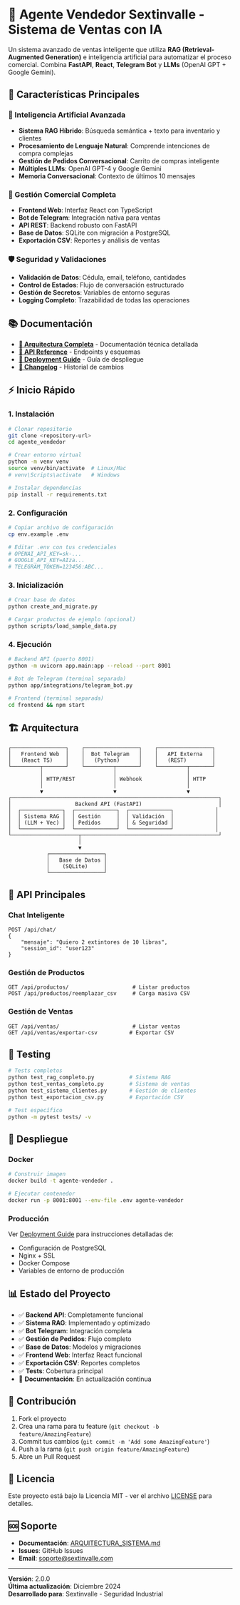 # 🤖 Agente Vendedor Sextinvalle - Sistema de Ventas con IA

Un sistema avanzado de ventas inteligente que utiliza **RAG (Retrieval-Augmented Generation)** e inteligencia artificial para automatizar el proceso comercial. Combina **FastAPI**, **React**, **Telegram Bot** y **LLMs** (OpenAI GPT + Google Gemini).

## 🚀 Características Principales

### 🧠 Inteligencia Artificial Avanzada
- **Sistema RAG Híbrido**: Búsqueda semántica + texto para inventario y clientes
- **Procesamiento de Lenguaje Natural**: Comprende intenciones de compra complejas
- **Gestión de Pedidos Conversacional**: Carrito de compras inteligente
- **Múltiples LLMs**: OpenAI GPT-4 y Google Gemini
- **Memoria Conversacional**: Contexto de últimos 10 mensajes

### 💼 Gestión Comercial Completa
- **Frontend Web**: Interfaz React con TypeScript
- **Bot de Telegram**: Integración nativa para ventas
- **API REST**: Backend robusto con FastAPI
- **Base de Datos**: SQLite con migración a PostgreSQL
- **Exportación CSV**: Reportes y análisis de ventas

### 🛡️ Seguridad y Validaciones
- **Validación de Datos**: Cédula, email, teléfono, cantidades
- **Control de Estados**: Flujo de conversación estructurado
- **Gestión de Secretos**: Variables de entorno seguras
- **Logging Completo**: Trazabilidad de todas las operaciones

## 📚 Documentación

- **[📖 Arquitectura Completa](ARQUITECTURA_SISTEMA.md)** - Documentación técnica detallada
- **[🔌 API Reference](API_REFERENCE.md)** - Endpoints y esquemas
- **[🚀 Deployment Guide](DEPLOYMENT_GUIDE.md)** - Guía de despliegue
- **[📝 Changelog](CHANGELOG.md)** - Historial de cambios

## ⚡ Inicio Rápido

### 1. Instalación
```bash
# Clonar repositorio
git clone <repository-url>
cd agente_vendedor

# Crear entorno virtual
python -m venv venv
source venv/bin/activate  # Linux/Mac
# venv\Scripts\activate   # Windows

# Instalar dependencias
pip install -r requirements.txt
```

### 2. Configuración
```bash
# Copiar archivo de configuración
cp env.example .env

# Editar .env con tus credenciales
# OPENAI_API_KEY=sk-...
# GOOGLE_API_KEY=AIza...
# TELEGRAM_TOKEN=123456:ABC...
```

### 3. Inicialización
```bash
# Crear base de datos
python create_and_migrate.py

# Cargar productos de ejemplo (opcional)
python scripts/load_sample_data.py
```

### 4. Ejecución
```bash
# Backend API (puerto 8001)
python -m uvicorn app.main:app --reload --port 8001

# Bot de Telegram (terminal separada)
python app/integrations/telegram_bot.py

# Frontend (terminal separada)
cd frontend && npm start
```

## 🏗️ Arquitectura

```
┌─────────────────┐    ┌─────────────────┐    ┌─────────────────┐
│   Frontend Web  │    │  Bot Telegram   │    │   API Externa   │
│   (React TS)    │    │   (Python)      │    │   (REST)        │
└─────────┬───────┘    └─────────┬───────┘    └─────────┬───────┘
          │                      │                      │
          │ HTTP/REST            │ Webhook              │ HTTP
          │                      │                      │
          ▼                      ▼                      ▼
┌─────────────────────────────────────────────────────────────────┐
│                    Backend API (FastAPI)                        │
│  ┌─────────────┐  ┌─────────────┐  ┌─────────────┐             │
│  │ Sistema RAG │  │ Gestión     │  │ Validación  │             │
│  │ (LLM + Vec) │  │ Pedidos     │  │ & Seguridad │             │
│  └─────────────┘  └─────────────┘  └─────────────┘             │
└─────────────────────┬───────────────────────────────────────────┘
                      │
                      ▼
            ┌─────────────────┐
            │   Base de Datos │
            │    (SQLite)     │
            └─────────────────┘
```

## 🔌 API Principales

### Chat Inteligente
```http
POST /api/chat/
{
    "mensaje": "Quiero 2 extintores de 10 libras",
    "session_id": "user123"
}
```

### Gestión de Productos
```http
GET /api/productos/                    # Listar productos
POST /api/productos/reemplazar_csv     # Carga masiva CSV
```

### Gestión de Ventas
```http
GET /api/ventas/                       # Listar ventas
GET /api/ventas/exportar-csv          # Exportar CSV
```

## 🧪 Testing

```bash
# Tests completos
python test_rag_completo.py           # Sistema RAG
python test_ventas_completo.py        # Sistema de ventas
python test_sistema_clientes.py       # Gestión de clientes
python test_exportacion_csv.py        # Exportación CSV

# Test específico
python -m pytest tests/ -v
```

## 🚀 Despliegue

### Docker
```bash
# Construir imagen
docker build -t agente-vendedor .

# Ejecutar contenedor
docker run -p 8001:8001 --env-file .env agente-vendedor
```

### Producción
Ver [Deployment Guide](DEPLOYMENT_GUIDE.md) para instrucciones detalladas de:
- Configuración de PostgreSQL
- Nginx + SSL
- Docker Compose
- Variables de entorno de producción

## 📊 Estado del Proyecto

- ✅ **Backend API**: Completamente funcional
- ✅ **Sistema RAG**: Implementado y optimizado
- ✅ **Bot Telegram**: Integración completa
- ✅ **Gestión de Pedidos**: Flujo completo
- ✅ **Base de Datos**: Modelos y migraciones
- ✅ **Frontend Web**: Interfaz React funcional
- ✅ **Exportación CSV**: Reportes completos
- ✅ **Tests**: Cobertura principal
- 🔄 **Documentación**: En actualización continua

## 🤝 Contribución

1. Fork el proyecto
2. Crea una rama para tu feature (`git checkout -b feature/AmazingFeature`)
3. Commit tus cambios (`git commit -m 'Add some AmazingFeature'`)
4. Push a la rama (`git push origin feature/AmazingFeature`)
5. Abre un Pull Request

## 📄 Licencia

Este proyecto está bajo la Licencia MIT - ver el archivo [LICENSE](LICENSE) para detalles.

## 🆘 Soporte

- **Documentación**: [ARQUITECTURA_SISTEMA.md](ARQUITECTURA_SISTEMA.md)
- **Issues**: GitHub Issues
- **Email**: soporte@sextinvalle.com

---

**Versión**: 2.0.0  
**Última actualización**: Diciembre 2024  
**Desarrollado para**: Sextinvalle - Seguridad Industrial
